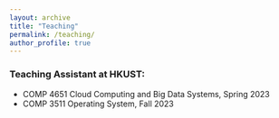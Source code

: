 ```yaml
---
layout: archive
title: "Teaching"
permalink: /teaching/
author_profile: true
---
```


### Teaching Assistant at HKUST:

- COMP 4651 Cloud Computing and Big Data Systems, Spring 2023
- COMP 3511 Operating System, Fall 2023